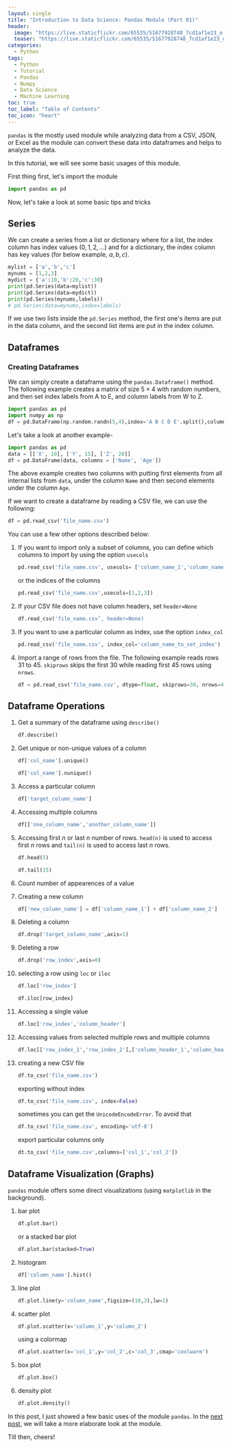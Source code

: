 ```yaml
---
layout: single
title: "Introduction to Data Science: Pandas Module (Part 01)"
header:
  image: "https://live.staticflickr.com/65535/51677928748_7cd1af1e23_o.png"
  teaser: "https://live.staticflickr.com/65535/51677928748_7cd1af1e23_o.png"
categories:
  - Python
tags:
  - Python
  - Tutorial
  - Pandas
  - Numpy
  - Data Science
  - Machine Learning
toc: true
toc_label: "Table of Contents"
toc_icon: "heart"
---
```




`pandas` is the mostly used module while analyzing data from a CSV, JSON, or Excel as the module can convert these data into dataframes and helps to analyze the data.

In this tutorial, we will see some basic usages of this module.

First thing first, let's import the module
```python
import pandas as pd
```
Now, let's take a look at some basic tips and tricks

## Series
We can create a series from a list or dictionary where for a list, the index column has index values ($0,1,2,\dots$) and for a dictionary, the index column has key values (for below example, $a,b,c$).
```python
mylist = ['a','b','c']
mynums = [1,2,3]
mydict = {'a':10,'b':20,'c':30}
print(pd.Series(data=mylist))
print(pd.Series(data=mydict))
print(pd.Series(mynums,labels))
# pd.Series(data=mynums,index=labels)
```
If we use two lists inside the `pd.Series` method, the first one's items are put in the data column, and the second list items are put in the index column.

## Dataframes
### Creating Dataframes
We can simply create a dataframe using the `pandas.Dataframe()` method. The following example creates a matrix of size $5 \times 4$ with random numbers, and then set index labels from A to E, and column labels from W to Z.
```python
import pandas as pd
import numpy as np
df = pd.DataFrame(np.random.randn(5,4),index='A B C D E'.split(),columns='W X Y Z'.split())
```

Let's take a look at another example-
```python
import pandas as pd
data = [['X', 10], ['Y', 15], ['Z', 20]]
df = pd.DataFrame(data, columns = ['Name', 'Age'])
```
The above example creates two columns with putting first elements from all internal lists from `data`, under the column `Name` and then second elements under the column `Age`.

If we want to create a dataframe by reading a CSV file, we can use the following:
```python
df = pd.read_csv('file_name.csv')
```

You can use a few other options described below:

1. If you want to import only a subset of columns, you can define which columns to import by using the option `usecols`
	```python
	pd.read_csv('file_name.csv', usecols= ['column_name_1','column_name_2'])
	```
	or the indices of the columns
	```python
	pd.read_csv('file_name.csv',usecols=[1,2,3])
	```

2. If your CSV file does not have column headers, set `header=None`
	```python
	df.read_csv('file_name.csv’, header=None)
	```

3. If you want to use a particular column as index, use the option `index_col`
	```python
	pd.read_csv('file_name.csv', index_col='column_name_to_set_index')
	```
4. Import a range of rows from the file. The following example reads rows $31$ to $45$. `skiprows` skips the first $30$ while reading first $45$ rows using `nrows`.
	```python
	df = pd.read_csv('file_name.csv', dtype=float, skiprows=30, nrows=45)
	```


## Dataframe Operations
1. Get a summary of the dataframe using `describe()`
	```python
	df.describe()
	```
2. Get unique or non-unique values of a column
	```python
	df['col_name'].unique()
	```
	```python
	df['col_name'].nunique()
	```
3. Access a particular column
	```python
	df['target_column_name']
	```
4. Accessing multiple columns
	```python
	df[['one_column_name','another_column_name']]
	```
5. Accessing first $n$ or last $n$ number of rows. `head(n)` is used to access first $n$ rows and `tail(n)` is used to access last $n$ rows.
	```python
	df.head(5)
	```
	```python
	df.tail(15)
	```
6. Count number of appearences of a value
7. Creating a new column
	```python
	df['new_column_name'] = df['column_name_1'] + df['column_name_2']
	```
8. Deleting a column
	```python
	df.drop('target_column_name',axis=1)
	```
9. Deleting a row
	```python
	df.drop('row_index',axis=0)
	```
10. selecting a row using `loc` or `iloc`
	```python
	df.loc['row_index']
	```
	```python
	df.iloc[row_index]
	```
11. Accessing a single value
	```python
	df.loc['row_index','column_header']
	```
12. Accessing values from selected multiple rows and multiple columns
	```python
	df.loc[['row_index_1','row_index_2'],['column_header_1','column_header_2']]
	```
13. creating a new CSV file
	```python
	df.to_csv('file_name.csv')
	```
	exporting without index

	```python
	df.to_csv('file_name.csv', index=False)
	```
	sometimes you can get the `UnicodeEncodeError`. To avoid that

	```python
	df.to_csv('file_name.csv', encoding='utf-8')
	```
	export particular columns only
	```python
	dt.to_csv('file_name.csv',columns=['col_1','col_2'])
	```

## Dataframe Visualization (Graphs)
`pandas` module offers some direct visualizations (using `matplotlib` in the background).
1. bar plot
	```python
	df.plot.bar()
	```
	or a stacked bar plot

	```python
	df.plot.bar(stacked=True) 
	```
2. histogram
	```python
	df['column_name'].hist()
	```
3. line plot
	```python
	df.plot.line(y='column_name',figsize=(10,3),lw=1)
	```
4. scatter plot
	```python
	df.plot.scatter(x='column_1',y='column_2')
	```
	using a colormap
	```python
	df.plot.scatter(x='col_1',y='col_2',c='col_3',cmap='coolwarm')
	```
5. box plot
	```python
	df.plot.box()
	```
6. density plot
	```python
	df.plot.density()
	```

In this post, I just showed a few basic uses of the module `pandas`. In the [next post](https://shantoroy.com/python/intro-to-data-science-pandas-module-part-2/), we will take a more elaborate look at the module. 

Till then, cheers!
<!--stackedit_data:
eyJoaXN0b3J5IjpbLTQyMTA2ODM1NSwyMDkwNzQyNzYsLTE4NT
QzNzY5MDEsLTE2MjE2NTA3OF19
-->